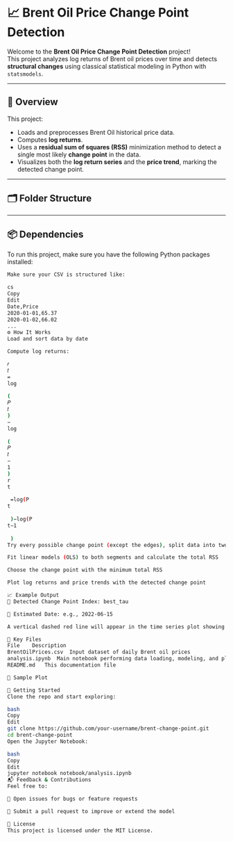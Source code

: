 # 📈 Brent Oil Price Change Point Detection

Welcome to the **Brent Oil Price Change Point Detection** project!  
This project analyzes log returns of Brent oil prices over time and detects **structural changes** using classical statistical modeling in Python with `statsmodels`.

---

## 🧠 Overview

This project:
- Loads and preprocesses Brent Oil historical price data.
- Computes **log returns**.
- Uses a **residual sum of squares (RSS)** minimization method to detect a single most likely **change point** in the data.
- Visualizes both the **log return series** and the **price trend**, marking the detected change point.

---

## 🗂️ Folder Structure


---

## 📦 Dependencies

To run this project, make sure you have the following Python packages installed:

```bash
Make sure your CSV is structured like:

cs
Copy
Edit
Date,Price
2020-01-01,65.37
2020-01-02,66.02
...
⚙️ How It Works
Load and sort data by date

Compute log returns:

𝑟
𝑡
=
log
⁡
(
𝑃
𝑡
)
−
log
⁡
(
𝑃
𝑡
−
1
)
r 
t
​
 =log(P 
t
​
 )−log(P 
t−1
​
 )
Try every possible change point (except the edges), split data into two segments

Fit linear models (OLS) to both segments and calculate the total RSS

Choose the change point with the minimum total RSS

Plot log returns and price trends with the detected change point

📈 Example Output
🔴 Detected Change Point Index: best_tau

📅 Estimated Date: e.g., 2022-06-15

A vertical dashed red line will appear in the time series plot showing the point of structural change.

📌 Key Files
File	Description
BrentOilPrices.csv	Input dataset of daily Brent oil prices
analysis.ipynb	Main notebook performing data loading, modeling, and plotting
README.md	This documentation file

📸 Sample Plot

🚀 Getting Started
Clone the repo and start exploring:

bash
Copy
Edit
git clone https://github.com/your-username/brent-change-point.git
cd brent-change-point
Open the Jupyter Notebook:

bash
Copy
Edit
jupyter notebook notebook/analysis.ipynb
📬 Feedback & Contributions
Feel free to:

💬 Open issues for bugs or feature requests

🌱 Submit a pull request to improve or extend the model

📜 License
This project is licensed under the MIT License.
